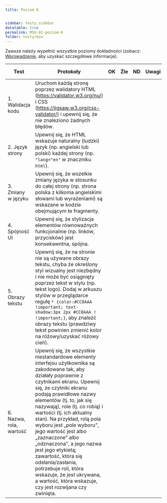 ```yaml
---
title: Poziom 6


sidebar: testy_sidebar
datatable: true
permalink: MSU-01-poziom-6
folder: testy/msu
---
```



Zawsze należy wypełnić wszystkie poziomy dokładności (zobacz: [Wprowadzenie](MSU_00_wprowadzenie), aby uzyskać szczegółowe informacje).

| Test        | Protokoły                    |OK|Źle|ND| Uwagi  |KS WCAG|
|-------------|------------------------------|--|---|--|--------|--------|
|1. Walidacja kodu|Uruchom każdą stronę poprzez walidatory HTML (https://validator.w3.org/nu/) i CSS (https://jigsaw.w3.org/css-validator/) i upewnij się, że nie znaleziono żadnych błędów. | | | | |[4.1.1](https://wcag.lepszyweb.pl/#parsing)|
|2. Język strony|Upewnij się, że HTML wskazuje naturalny (ludzki) język (np. angielski lub polski) każdej strony (np. `"lang="en"` w znaczniku `html`). | | | | |[3.1.1](https://wcag.lepszyweb.pl/#language-of-page)|
|3. Zmiany w języku|Upewnij się, że wszelkie zmiany języka w stosunku do całej strony (np. strona polska z kilkoma angielskimi słowami lub wyrażeniami) są wskazane w kodzie obejmującym te fragmenty.| | | | |[3.1.2](https://wcag.lepszyweb.pl/#language-of-parts)|
|4. Spójność UI|Upewnij się, że stylizacja elementów równoważnych funkcjonalnie (np. linków, przycisków) jest konsekwentna, spójna.| | | | |[3.2.4](https://wcag.lepszyweb.pl/#consistent-identification)|
|5. Obrazy tekstu|Upewnij się, że na stronie nie są używane obrazy tekstu, chyba że określony styl wizualny jest niezbędny i nie może być osiągnięty poprzez tekst w stylu (np. tekst logo). Dodaj w arkuszu stylów w przeglądarce regułę `* {color:#CC0AAA !important; text-shadow:3px 2px #CC0AAA ! !important;}`, aby znaleźć obrazy tekstu (prawdziwy tekst powinien zmienić kolor na różowy/uzyskać różowy cień).| | | | |[1.4.5](https://wcag.lepszyweb.pl/#images-of-text)|
|6. Nazwa, rola, wartość|Upewnij się, że wszystkie niestandardowe elementy interfejsu użytkownika są zakodowane tak, aby działały poprawnie z czytnikami ekranu. Upewnij się, że czytniki ekranu podają prawidłowe nazwy elementów (tj. to, jak się nazywają), role (tj. co robią) i wartości (tj. ich aktualny stan). Na przykład, rolą pola wyboru jest „pole wyboru”, jego wartość jest albo „zaznaczone” albo „odznaczona”, a jego nazwa jest jego etykietą; zawartość, która się odsłania/zasłania, potrzebuje roli, która wskazuje, że jest ukrywana, a wartość, która wskazuje, czy jest rozwijana czy zwinięta.| | | | |[4.1.2](https://wcag.lepszyweb.pl/#name-role-value)|
